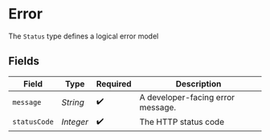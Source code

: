 # Error

The `Status` type defines a logical error model


## Fields

| Field                             | Type                              | Required                          | Description                       |
| --------------------------------- | --------------------------------- | --------------------------------- | --------------------------------- |
| `message`                         | *String*                          | :heavy_check_mark:                | A developer-facing error message. |
| `statusCode`                      | *Integer*                         | :heavy_check_mark:                | The HTTP status code              |